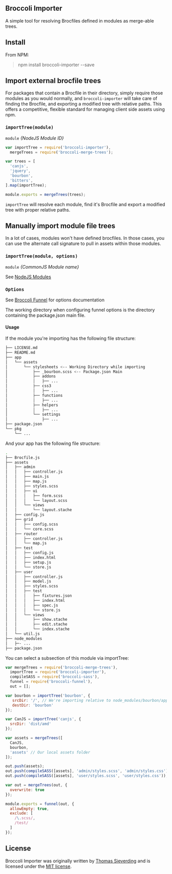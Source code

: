 Broccoli Importer
------

A simple tool for resolving Brocfiles defined in modules as merge-able trees.

## Install
From NPM:

> npm install broccoli-importer --save

## Import external brocfile trees

For packages that contain a Brocfile in their directory, simply require those modules as you would normally, and `broccoli-importer` will take care of finding the Brocfile, and exporting a modified tree with relative paths. This offers a competitive, flexible standard for managing client side assets using npm.

### `importTree(module)`

`module` *{NodeJS Module ID}*


```javascript
var importTree = require('broccoli-importer'),
  mergeTrees = require('broccoli-merge-trees');

var trees = [
  'canjs',
  'jquery',
  'bourbon',
  'bitters',
].map(importTree);

module.exports = mergeTrees(trees);
```

`importTree` will resolve each module, find it's Brocfile and export a modified tree with proper relative paths.

## Manually import module file trees

In a lot of cases, modules won't have defined brocfiles. In those cases, you can use the alternate call signature to pull in assets within those modules.

### `importTree(module, options)`

`module` *{CommonJS Module name}*

See [NodeJS Modules](https://nodejs.org/api/modules.html#modules_modules)

### `Options`

See [Broccoli Funnel](https://www.npmjs.com/package/broccoli-funnel) for options documentation

The working directory when configuring funnel options is the directory containing the package.json main file.

#### Usage

If the module you're importing has the following file structure:

```bash
├── LICENSE.md
├── README.md
├── app
│   └── assets
│       └── stylesheets <-- Working Directory while importing
│           ├── _bourbon.scss <-- Package.json Main
│           ├── addons
│           │   ├── ...
│           ├── css3
│           │   ├── ...
│           ├── functions
│           │   ├── ...
│           ├── helpers
│           │   ├── ...
│           └── settings
│               ├── ...
├── package.json
└── pkg
    └── ...
```

And your app has the following file structure:

```bash
.
├── Brocfile.js
├── assets
│   ├── admin
│   │   ├── controller.js
│   │   ├── main.js
│   │   ├── map.js
│   │   ├── styles.scss
│   │   ├── ui
│   │   │   ├── form.scss
│   │   │   └── layout.scss
│   │   └── views
│   │       └── layout.stache
│   ├── config.js
│   ├── grid
│   │   ├── config.scss
│   │   └── core.scss
│   ├── router
│   │   ├── controller.js
│   │   └── map.js
│   ├── test
│   │   ├── config.js
│   │   ├── index.html
│   │   ├── setup.js
│   │   └── store.js
│   ├── user
│   │   ├── controller.js
│   │   ├── model.js
│   │   ├── styles.scss
│   │   ├── test
│   │   │   ├── fixtures.json
│   │   │   ├── index.html
│   │   │   ├── spec.js
│   │   │   └── store.js
│   │   └── views
│   │       ├── show.stache
│   │       ├── edit.stache
│   │       └── index.stache
│   └── util.js
├── node_modules
│   ├─- ...
├── package.json
```


You can select a subsection of this module via importTree:

```javascript
var mergeTrees = require('broccoli-merge-trees'),
  importTree = require('broccoli-importer'),
  compileSASS = require('broccoli-sass'),
  funnel = require('broccoli-funnel'),
  out = [];

var bourbon = importTree('bourbon', {
   srcDir: '/', // We're importing relative to node_modules/bourbon/app/assets/stylesheets
   destDir: 'bourbon'
});

var CanJS = importTree('canjs', {
  srcDir: 'dist/amd'
});

var assets = mergeTrees([
  CanJS,
  bourbon,
  'assets' // Our local assets folder
]);

out.push(assets);
out.push(compileSASS([assets], 'admin/styles.scss', 'admin/styles.css'));
out.push(compileSASS([assets], 'user/styles.scss', 'user/styles.css'));

var out = mergeTrees(out, {
  overwrite: true
});

module.exports = funnel(out, {
  allowEmpty: true,
  exclude: [
    /\.scss/,
    /test/
  ]
});

```

## License

Broccoli Importer was originally written by [Thomas Sieverding](https://github.com/Bajix) and is licensed under the [MIT license](LICENSE).
